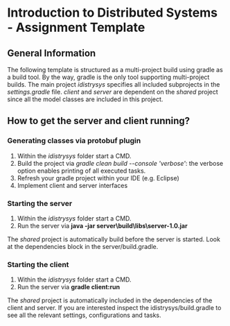 # Introduction to Distributed Systems - Assignment Template

## General Information

The following template is structured as a multi-project build using gradle as a build tool.
By the way, gradle is the only tool supporting multi-project builds.
The main project _idistrysys_ specifies all included subprojects in the _settings.gradle_ file. 
_client_ and _server_ are dependent on the _shared_ project since all the model classes are included in this project.

## How to get the server and client running?

### Generating classes via protobuf plugin

1. Within the _idistrysys_ folder start a CMD.
2. Build the project via _gradle clean build --console 'verbose'_: the verbose option enables printing of all executed tasks.
3. Refresh your gradle project within your IDE (e.g. Eclipse)
4. Implement client and server interfaces

### Starting the server

1. Within the _idistrysys_ folder start a CMD.
2. Run the server via **java -jar server\build\libs\server-1.0.jar**

The _shared_ project is automatically build before the server is started. 
Look at the dependencies block in the server/build.gradle.

### Starting the client

1. Within the _idistrysys_ folder start a CMD.
2. Run the server via **gradle client:run** 

The _shared_ project is automatically included in the dependencies of the client and server.
If you are interested inspect the idistrysys/build.gradle to see all the relevant settings, configurations and tasks.